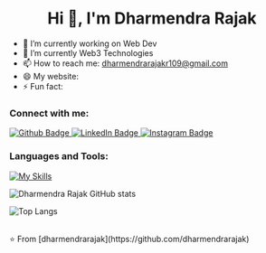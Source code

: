 <h1 align="center">Hi 👋, I'm Dharmendra Rajak </h1>

- 🔭 I’m currently working on Web Dev
- 🌱 I’m currently Web3 Technologies
- 📫 How to reach me: dharmendrarajakr109@gmail.com
- 😄 My website: 
- ⚡ Fun fact: 
  
### Connect with me:
<div id="badges">
  <a href="https://github.com/dharmendrarajak">
    <img src="https://img.shields.io/badge/Github-white?style=for-the-badge&logo=Github&logoColor=black" alt="Github Badge"/>
  </a>
  <a href="https://www.linkedin.com/in/dharmendrarajak/">
    <img src="https://img.shields.io/badge/LinkedIn-blue?style=for-the-badge&logo=LinkedIn&logoColor=white" alt="LinkedIn Badge"/>
  </a>
   <a href="https://www.instagram.com/dharmendra_india_._220">
    <img src="https://img.shields.io/badge/Instagram-purple?style=for-the-badge&logo=instagram&logoColor=white" alt="Instagram Badge"/>
  </a>
</div>

### Languages and Tools:
[![My Skills](https://skillicons.dev/icons?i=c,html,css,javascript,github,git,figma,&perline=5)](https://skillicons.dev)

![Dharmendra Rajak GitHub stats](https://github-readme-stats.vercel.app/api?username=dharmendrarajak&show_icons=true&theme=dark)

![Top Langs](https://github-readme-stats.vercel.app/api/top-langs/?username=dharmendrarajaktheme=dark)


<br>
⭐ From [dharmendrarajak](https://github.com/dharmendrarajak)
